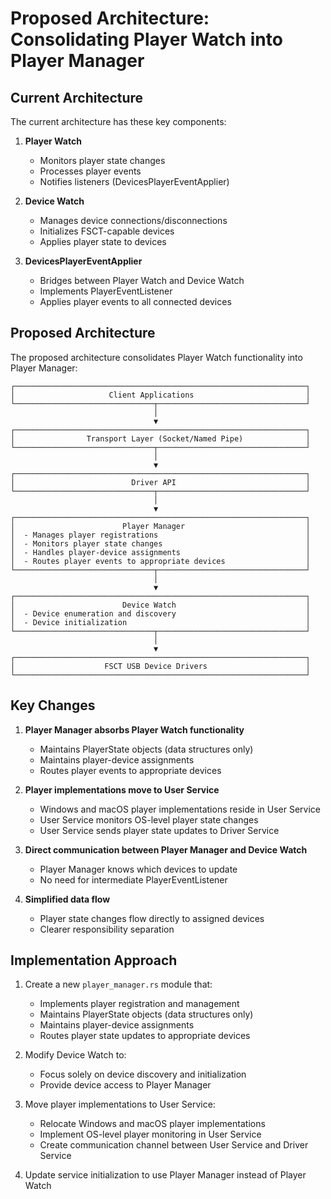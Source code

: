 # Proposed Architecture: Consolidating Player Watch into Player Manager

## Current Architecture

The current architecture has these key components:

1. **Player Watch**
   - Monitors player state changes
   - Processes player events
   - Notifies listeners (DevicesPlayerEventApplier)

2. **Device Watch**
   - Manages device connections/disconnections
   - Initializes FSCT-capable devices
   - Applies player state to devices

3. **DevicesPlayerEventApplier**
   - Bridges between Player Watch and Device Watch
   - Implements PlayerEventListener
   - Applies player events to all connected devices

## Proposed Architecture

The proposed architecture consolidates Player Watch functionality into Player Manager:

```
┌─────────────────────────────────────────────────────────────────┐
│                     Client Applications                         │
└───────────────────────────────┬─────────────────────────────────┘
                                │
                                ▼
┌─────────────────────────────────────────────────────────────────┐
│                Transport Layer (Socket/Named Pipe)              │
└───────────────────────────────┬─────────────────────────────────┘
                                │
                                ▼
┌─────────────────────────────────────────────────────────────────┐
│                          Driver API                             │
└───────────────────────────────┬─────────────────────────────────┘
                                │
                                ▼
┌─────────────────────────────────────────────────────────────────┐
│                        Player Manager                           │
│  - Manages player registrations                                 │
│  - Monitors player state changes                                │
│  - Handles player-device assignments                            │
│  - Routes player events to appropriate devices                  │
└───────────────────────────────┬─────────────────────────────────┘
                                │
                                ▼
┌─────────────────────────────────────────────────────────────────┐
│                        Device Watch                             │
│  - Device enumeration and discovery                             │
│  - Device initialization                                        │
└───────────────────────────────┬─────────────────────────────────┘
                                │
                                ▼
┌─────────────────────────────────────────────────────────────────┐
│                    FSCT USB Device Drivers                      │
└─────────────────────────────────────────────────────────────────┘
```

## Key Changes

1. **Player Manager absorbs Player Watch functionality**
   - Maintains PlayerState objects (data structures only)
   - Maintains player-device assignments
   - Routes player events to appropriate devices

2. **Player implementations move to User Service**
   - Windows and macOS player implementations reside in User Service
   - User Service monitors OS-level player state changes
   - User Service sends player state updates to Driver Service

3. **Direct communication between Player Manager and Device Watch**
   - Player Manager knows which devices to update
   - No need for intermediate PlayerEventListener

4. **Simplified data flow**
   - Player state changes flow directly to assigned devices
   - Clearer responsibility separation

## Implementation Approach

1. Create a new `player_manager.rs` module that:
   - Implements player registration and management
   - Maintains PlayerState objects (data structures only)
   - Maintains player-device assignments
   - Routes player state updates to appropriate devices

2. Modify Device Watch to:
   - Focus solely on device discovery and initialization
   - Provide device access to Player Manager

3. Move player implementations to User Service:
   - Relocate Windows and macOS player implementations
   - Implement OS-level player monitoring in User Service
   - Create communication channel between User Service and Driver Service

4. Update service initialization to use Player Manager instead of Player Watch